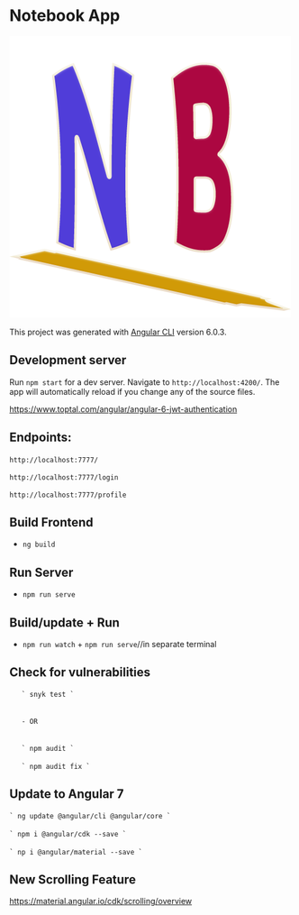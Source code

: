 # Notebook App

![picture](./src/assets/images/notebook-logo.png)


This project was generated with [Angular CLI](https://github.com/angular/angular-cli) version 6.0.3.

## Development server

Run `npm start` for a dev server. Navigate to `http://localhost:4200/`. The app will automatically reload if you change any of the source files.

https://www.toptal.com/angular/angular-6-jwt-authentication





## Endpoints:

   `http://localhost:7777/ `

  ` http://localhost:7777/login `

  ` http://localhost:7777/profile `


## Build Frontend

  - ` ng build `

## Run Server

  - ` npm run serve `

## Build/update + Run

 - ` npm run watch ` + ` npm run serve `//in separate terminal


## Check for vulnerabilities


       ` snyk test `


       - OR


       ` npm audit `

       ` npm audit fix `


## Update to Angular 7

    ` ng update @angular/cli @angular/core `

    ` npm i @angular/cdk --save `

    ` np i @angular/material --save `

## New Scrolling Feature

  https://material.angular.io/cdk/scrolling/overview
